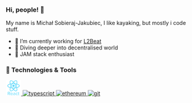### Hi, people! 👋

My name is Michał Sobieraj-Jakubiec, I like kayaking, but mostly i code stuff. 

- 🔭 I’m currently working for [L2Beat](https://www.l2beat.com/)
- 💸 Diving deeper into decentralised world
- 🌱 JAM stack enthusiast

<h3 align="left">🔧 Technologies & Tools</h3>
<div align="left">
    <a href="https://reactjs.org/" target="_blank"> <img src="https://raw.githubusercontent.com/devicons/devicon/master/icons/react/react-original-wordmark.svg"            alt="react" width="40" height="40"/> </a>
    <a href="https://www.typescriptlang.org/" target="_blank"> <img src="https://upload.wikimedia.org/wikipedia/commons/4/4c/Typescript_logo_2020.svg"                      alt="typescript" width="40" height="40" /> </a>
    <a href="https://ethereum.org/" target="_blank" ><img src="https://upload.wikimedia.org/wikipedia/commons/6/6f/Ethereum-icon-purple.svg" alt="ethereum" width="40" height="40" /> </a>
    <a href="https://git-scm.com/" target="_blank"> <img src="https://www.vectorlogo.zone/logos/git-scm/git-scm-icon.svg" alt="git" width="40" height="40"/> </a>
</div>
   
